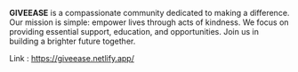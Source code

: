 **GIVEEASE** is a compassionate community dedicated to making a difference. Our mission is simple: empower lives through acts of kindness. We focus on providing essential support, education, and opportunities. Join us in building a brighter future together.

Link : https://giveease.netlify.app/
